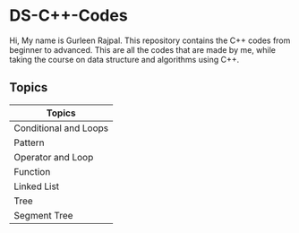 # DS-C++-Codes
Hi, My name is Gurleen Rajpal. This repository contains the C++ codes from beginner to advanced. This are all the codes that are made by me, while taking the course on data structure and algorithms using C++. 
## Topics
| Topics | 
| ------ | 
| Conditional and Loops |
| Pattern |
| Operator and Loop |
| Function |
| Linked List | 
| Tree |
| Segment Tree |
